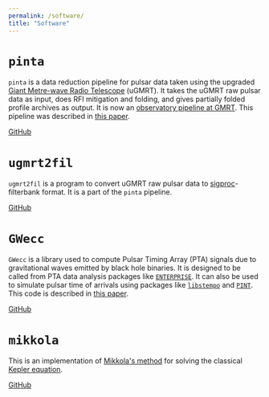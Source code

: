 ```yaml
---
permalink: /software/
title: "Software"
---
```


# `pinta`
`pinta` is a data reduction pipeline for pulsar data taken using the upgraded [Giant Metre-wave Radio Telescope](https://gmrt.ncra.tifr.res.in/) (uGMRT).
It takes the uGMRT raw pulsar data as input, does RFI mitigation and folding, and gives partially folded profile archives as output.
It is now an [observatory pipeline at GMRT](http://www.ncra.tifr.res.in/ncra/gmrt/gmrt-users/pinta). 
This pipeline was described in [this paper](/publication/2021-04-14-pinta-paper).

[GitHub](https://github.com/inpta/pinta)

# `ugmrt2fil`
`ugmrt2fil` is a program to convert uGMRT raw pulsar data to [sigproc](http://sigproc.sourceforge.net/)-filterbank format.
It is a part of the `pinta` pipeline.

[GitHub](https://github.com/inpta/ugmrt2fil)

# `GWecc`
`GWecc` is a library used to compute Pulsar Timing Array (PTA) signals due to gravitational waves emitted by black hole binaries. It is designed to be called from PTA data analysis packages like [`ENTERPRISE`](https://github.com/nanograv/enterprise). It can also be used to simulate pulsar time of arrivals using packages like [`libstempo`](https://github.com/vallis/libstempo) and [`PINT`](https://github.com/nanograv/PINT). 
This code is described in [this paper](/publication/2020-02-27-gwecc-paper).

[GitHub](https://github.com/abhisrkckl/gwecc)

# `mikkola`
This is an implementation of [Mikkola's method](https://doi.org/10.1007/BF01235850) for solving the classical [Kepler equation](https://en.wikipedia.org/wiki/Kepler%27s_equation). 

[GitHub](https://github.com/abhisrkckl/mikkola)
